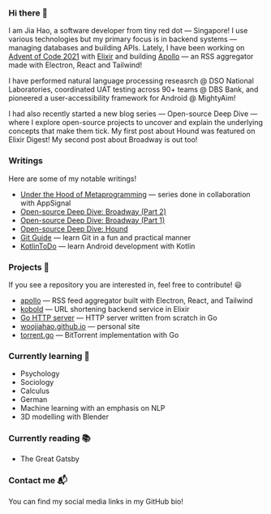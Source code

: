 ### Hi there 👋

I am Jia Hao, a software developer from tiny red dot — Singapore! I use various technologies but my primary focus is in backend systems — managing databases and building APIs. Lately, I have been working on [Advent of Code 2021](https://adventofcode.com/) with [Elixir](https://github.com/woojiahao/advent-of-code-2021) and building [Apollo](https://github.com/woojiahao/advent-of-code-2021) — an RSS aggregator made with Electron, React and Tailwind!

I have performed natural language processing reseasrch @ DSO National Laboratories, coordinated UAT testing across 90+ teams @ DBS Bank, and pioneered a user-accessibility framework for Android @ MightyAim!

I had also recently started a new blog series — Open-source Deep Dive — where I explore open-source projects to uncover and explain the underlying concepts that make them tick. My first post about Hound was featured on Elixir Digest! My second post about Broadway is out too!

### Writings

Here are some of my notable writings!

- [Under the Hood of Metaprogramming](https://blog.appsignal.com/category/under-the-hood-of-metaprogramming.html) — series done in collaboration with AppSignal
- [Open-source Deep Dive: Broadway (Part 2)](https://woojiahao.github.io/blog/posts/open-source-deep-dive-broadway-part-2)
- [Open-source Deep Dive: Broadway (Part 1)](https://woojiahao.github.io/blog/posts/open-source-deep-dive-broadway-part-1)
- [Open-source Deep Dive: Hound](https://woojiahao.github.io/blog/posts/open-source-deep-dive-hound)
- [Git Guide](https://woojiahao.github.io/git-guide) — learn Git in a fun and practical manner
- [KotlinToDo](https://woojiahao.github.io/KotlinToDo) — learn Android development with Kotlin

### Projects 🔭

If you see a repository you are interested in, feel free to contribute! 😃

- [apollo](https://github.com/woojiahao/apollo) — RSS feed aggregator built with Electron, React, and Tailwind
- [kobold](https://github.com/woojiahao/kobold) — URL shortening backend service in Elixir
- [Go HTTP server](https://github.com/woojiahao/go-http-server) — HTTP server written from scratch in Go
- [woojiahao.github.io](https://woojiahao.github.io) — personal site
- [torrent.go](https://github.io/torrent.go) — BitTorrent implementation with Go

### Currently learning 🌱

- Psychology
- Sociology
- Calculus
- German
- Machine learning with an emphasis on NLP
- 3D modelling with Blender <!-- Add link to project previews -->

### Currently reading 📚

- The Great Gatsby

### Contact me 📬

You can find my social media links in my GitHub bio!
